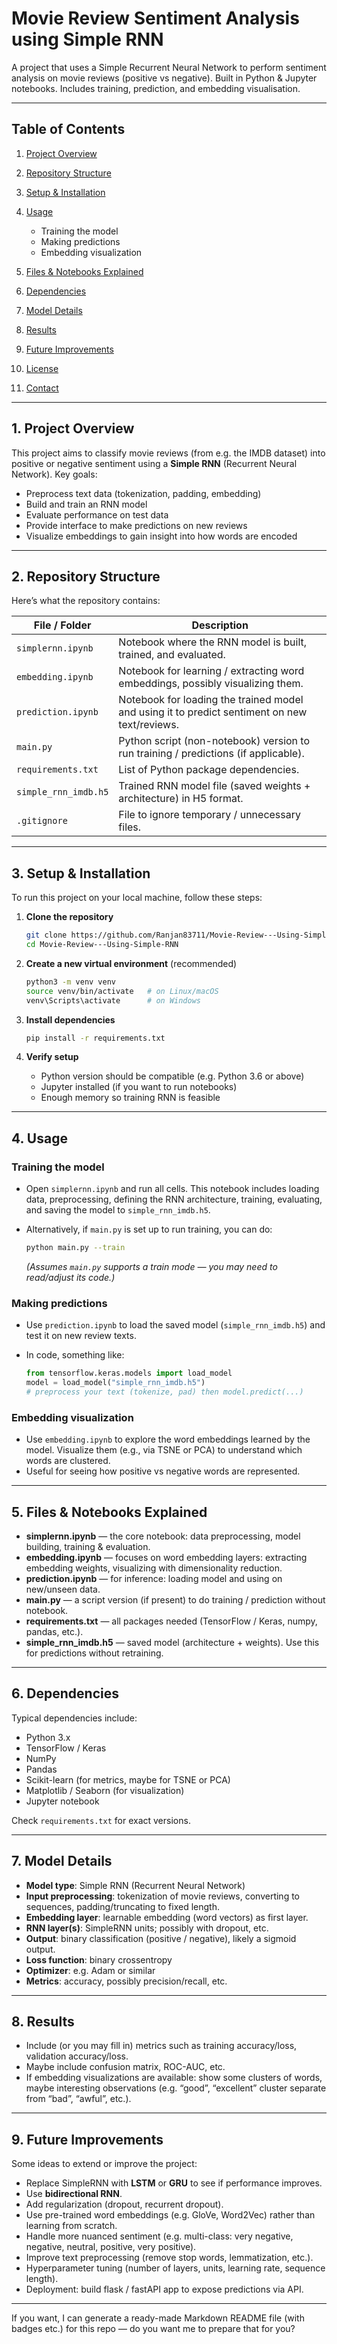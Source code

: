 # Movie Review Sentiment Analysis using Simple RNN

A project that uses a Simple Recurrent Neural Network to perform sentiment analysis on movie reviews (positive vs negative). Built in Python & Jupyter notebooks. Includes training, prediction, and embedding visualisation.

---

## Table of Contents

1. [Project Overview](#project-overview)
2. [Repository Structure](#repository-structure)
3. [Setup & Installation](#setup--installation)
4. [Usage](#usage)

   * Training the model
   * Making predictions
   * Embedding visualization
5. [Files & Notebooks Explained](#files--notebooks-explained)
6. [Dependencies](#dependencies)
7. [Model Details](#model-details)
8. [Results](#results)
9. [Future Improvements](#future-improvements)
10. [License](#license)
11. [Contact](#contact)

---

## 1. Project Overview

This project aims to classify movie reviews (from e.g. the IMDB dataset) into positive or negative sentiment using a **Simple RNN** (Recurrent Neural Network). Key goals:

* Preprocess text data (tokenization, padding, embedding)
* Build and train an RNN model
* Evaluate performance on test data
* Provide interface to make predictions on new reviews
* Visualize embeddings to gain insight into how words are encoded

---

## 2. Repository Structure

Here’s what the repository contains:

| File / Folder        | Description                                                                                   |
| -------------------- | --------------------------------------------------------------------------------------------- |
| `simplernn.ipynb`    | Notebook where the RNN model is built, trained, and evaluated.                                |
| `embedding.ipynb`    | Notebook for learning / extracting word embeddings, possibly visualizing them.                |
| `prediction.ipynb`   | Notebook for loading the trained model and using it to predict sentiment on new text/reviews. |
| `main.py`            | Python script (non-notebook) version to run training / predictions (if applicable).           |
| `requirements.txt`   | List of Python package dependencies.                                                          |
| `simple_rnn_imdb.h5` | Trained RNN model file (saved weights + architecture) in H5 format.                           |
| `.gitignore`         | File to ignore temporary / unnecessary files.                                                 |

---

## 3. Setup & Installation

To run this project on your local machine, follow these steps:

1. **Clone the repository**

   ```bash
   git clone https://github.com/Ranjan83711/Movie-Review---Using-Simple-RNN.git
   cd Movie-Review---Using-Simple-RNN
   ```

2. **Create a new virtual environment** (recommended)

   ```bash
   python3 -m venv venv
   source venv/bin/activate   # on Linux/macOS
   venv\Scripts\activate      # on Windows
   ```

3. **Install dependencies**

   ```bash
   pip install -r requirements.txt
   ```

4. **Verify setup**

   * Python version should be compatible (e.g. Python 3.6 or above)
   * Jupyter installed (if you want to run notebooks)
   * Enough memory so training RNN is feasible

---

## 4. Usage

### Training the model

* Open `simplernn.ipynb` and run all cells. This notebook includes loading data, preprocessing, defining the RNN architecture, training, evaluating, and saving the model to `simple_rnn_imdb.h5`.
* Alternatively, if `main.py` is set up to run training, you can do:

  ```bash
  python main.py --train
  ```

  *(Assumes `main.py` supports a train mode — you may need to read/adjust its code.)*

### Making predictions

* Use `prediction.ipynb` to load the saved model (`simple_rnn_imdb.h5`) and test it on new review texts.
* In code, something like:

  ```python
  from tensorflow.keras.models import load_model
  model = load_model("simple_rnn_imdb.h5")
  # preprocess your text (tokenize, pad) then model.predict(...)
  ```

### Embedding visualization

* Use `embedding.ipynb` to explore the word embeddings learned by the model. Visualize them (e.g., via TSNE or PCA) to understand which words are clustered.
* Useful for seeing how positive vs negative words are represented.

---

## 5. Files & Notebooks Explained

* **simplernn.ipynb** — the core notebook: data preprocessing, model building, training & evaluation.
* **embedding.ipynb** — focuses on word embedding layers: extracting embedding weights, visualizing with dimensionality reduction.
* **prediction.ipynb** — for inference: loading model and using on new/unseen data.
* **main.py** — a script version (if present) to do training / prediction without notebook.
* **requirements.txt** — all packages needed (TensorFlow / Keras, numpy, pandas, etc.).
* **simple\_rnn\_imdb.h5** — saved model (architecture + weights). Use this for predictions without retraining.

---

## 6. Dependencies

Typical dependencies include:

* Python 3.x
* TensorFlow / Keras
* NumPy
* Pandas
* Scikit-learn (for metrics, maybe for TSNE or PCA)
* Matplotlib / Seaborn (for visualization)
* Jupyter notebook

Check `requirements.txt` for exact versions.

---

## 7. Model Details

* **Model type**: Simple RNN (Recurrent Neural Network)
* **Input preprocessing**: tokenization of movie reviews, converting to sequences, padding/truncating to fixed length.
* **Embedding layer**: learnable embedding (word vectors) as first layer.
* **RNN layer(s)**: SimpleRNN units; possibly with dropout, etc.
* **Output**: binary classification (positive / negative), likely a sigmoid output.
* **Loss function**: binary crossentropy
* **Optimizer**: e.g. Adam or similar
* **Metrics**: accuracy, possibly precision/recall, etc.

---

## 8. Results

* Include (or you may fill in) metrics such as training accuracy/loss, validation accuracy/loss.
* Maybe include confusion matrix, ROC-AUC, etc.
* If embedding visualizations are available: show some clusters of words, maybe interesting observations (e.g. “good”, “excellent” cluster separate from “bad”, “awful”, etc.).

---

## 9. Future Improvements

Some ideas to extend or improve the project:

* Replace SimpleRNN with **LSTM** or **GRU** to see if performance improves.
* Use **bidirectional RNN**.
* Add regularization (dropout, recurrent dropout).
* Use pre-trained word embeddings (e.g. GloVe, Word2Vec) rather than learning from scratch.
* Handle more nuanced sentiment (e.g. multi-class: very negative, negative, neutral, positive, very positive).
* Improve text preprocessing (remove stop words, lemmatization, etc.).
* Hyperparameter tuning (number of layers, units, learning rate, sequence length).
* Deployment: build flask / fastAPI app to expose predictions via API.

---



If you want, I can generate a ready-made Markdown README file (with badges etc.) for this repo — do you want me to prepare that for you?
